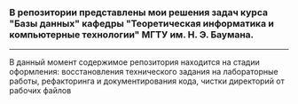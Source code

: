 ### В репозитории представлены мои решения задач курса "Базы данных" кафедры "Теоретическая информатика и компьютерные технологии" МГТУ им. Н. Э. Баумана.
***
В данный момент содержимое репозитория находится на стадии оформления: восстановления технического задания на лабораторные работы, рефакторинга и документирования кода, чистки директорий от рабочих файлов
